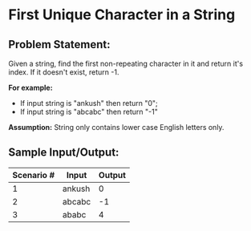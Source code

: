 # First Unique Character in a String

## Problem Statement: ##

Given a string, find the first non-repeating character in it and return it's index. If it doesn't exist, return -1.

**For example:** 

* If input string is "ankush" then return "0";
* If input string is "abcabc" then return "-1" 

**Assumption:** String only contains lower case English letters only.

## Sample Input/Output: ##

<table>
    <thead>
        <tr>
            <th>Scenario # </th>
            <th>Input</th>
            <th>Output</th>
        </tr>
    </thead>
    <tbody>
        <tr>
            <td>1</td>
            <td>ankush</td>
            <td>0</td>
        </tr>
        <tr>
            <td>2</td>
            <td>abcabc</td>
            <td>-1</td>
        </tr>
        <tr>
            <td>3</td>
            <td>ababc</td>
            <td>4</td>
        </tr>
    </tbody>
</table>

